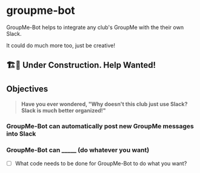 # groupme-bot
GroupMe-Bot helps to integrate any club's GroupMe with the their own Slack. 

It could do much more too, just be creative!

## 🏗🚧 Under Construction. Help Wanted!

## Objectives

> #### Have you ever wondered, "Why doesn't this club just use Slack? Slack is much better organized!"

### GroupMe-Bot can automatically post new GroupMe messages into Slack

### GroupMe-Bot can _____ (do whatever you want)
- [ ] What code needs to be done for GroupMe-Bot to do what you want?

[1]: https://dev.groupme.com/tutorials/bots
[2]: https://slack.com/help/articles/115005265703-Create-a-bot-for-your-workspace
